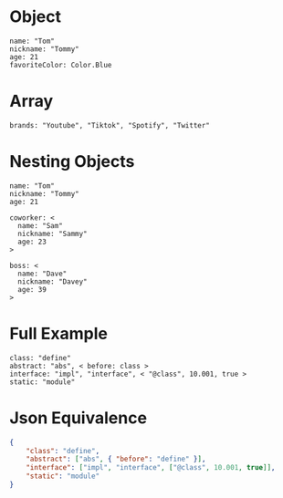 # Object
```
name: "Tom"
nickname: "Tommy"
age: 21
favoriteColor: Color.Blue
```

# Array
```
brands: "Youtube", "Tiktok", "Spotify", "Twitter"
```

# Nesting Objects
```
name: "Tom"
nickname: "Tommy"
age: 21

coworker: <
  name: "Sam"
  nickname: "Sammy"
  age: 23
>

boss: <
  name: "Dave"
  nickname: "Davey"
  age: 39
>
```

# Full Example
```
class: "define"
abstract: "abs", < before: class >
interface: "impl", "interface", < "@class", 10.001, true >
static: "module"
```

# Json Equivalence
```json
{
    "class": "define",
    "abstract": ["abs", { "before": "define" }],
    "interface": ["impl", "interface", ["@class", 10.001, true]],
    "static": "module"
}
```
